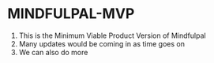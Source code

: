 # MINDFULPAL-MVP
1. This is the Minimum Viable Product Version of Mindfulpal
2. Many updates would be coming in as time goes on
3. We can also do more 